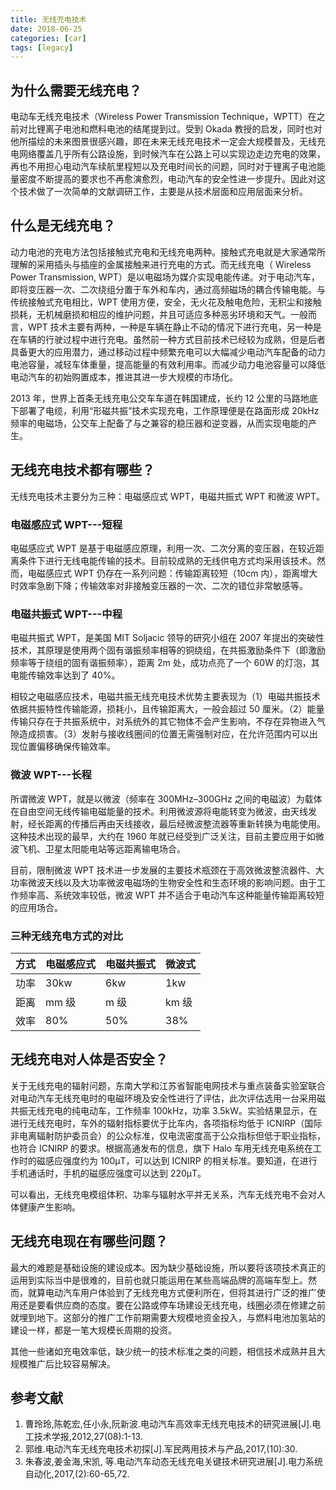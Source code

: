 ```yaml
---
title: 无线充电技术
date: 2018-06-25
categories: [car]
tags: [legacy]
---
```


## 为什么需要无线充电？

电动车无线充电技术（Wireless Power Transmission Technique，WPTT）在之前对比锂离子电池和燃料电池的结尾提到过。受到 Okada 教授的启发，同时也对他所描绘的未来图景很感兴趣，即在未来无线充电技术一定会大规模普及，无线充电网络覆盖几乎所有公路设施，到时候汽车在公路上可以实现边走边充电的效果，再也不用担心电动汽车续航里程短以及充电时间长的问题，同时对于锂离子电池能量密度不断提高的要求也不再愈演愈烈，电动汽车的安全性进一步提升。因此对这个技术做了一次简单的文献调研工作，主要是从技术层面和应用层面来分析。

## 什么是无线充电？

动力电池的充电方法包括接触式充电和无线充电两种。接触式充电就是大家通常所理解的采用插头与插座的金属接触来进行充电的方式。而无线充电（ Wireless Power Transmission, WPT）是以电磁场为媒介实现电能传递。对于电动汽车，即将变压器一次、二次绕组分置于车外和车内，通过高频磁场的耦合传输电能。与传统接触式充电相比，WPT 使用方便，安全，无火花及触电危险，无积尘和接触损耗，无机械磨损和相应的维护问题，并且可适应多种恶劣环境和天气。一般而言，WPT 技术主要有两种，一种是车辆在静止不动的情况下进行充电，另一种是在车辆的行驶过程中进行充电。虽然前一种方式目前技术已经较为成熟，但是后者具备更大的应用潜力，通过移动过程中频繁充电可以大幅减少电动汽车配备的动力电池容量，减轻车体重量，提高能量的有效利用率。而减少动力电池容量可以降低电动汽车的初始购置成本，推进其进一步大规模的市场化。

2013 年，世界上首条无线充电公交车车道在韩国建成，长约 12 公里的马路地底下部署了电缆，利用“形磁共振”技术实现充电，工作原理便是在路面形成 20kHz 频率的电磁场，公交车上配备了与之兼容的稳压器和逆变器，从而实现电能的产生。

## 无线充电技术都有哪些？

无线充电技术主要分为三种：电磁感应式 WPT，电磁共振式 WPT 和微波 WPT。

### 电磁感应式 WPT---短程

电磁感应式 WPT 是基于电磁感应原理，利用一次、二次分离的变压器，在较近距离条件下进行无线电能传输的技术。目前较成熟的无线供电方式均采用该技术。然而，电磁感应式 WPT 仍存在一系列问题：传输距离较短（10cm 内），距离增大时效率急剧下降；传输效率对非接触变压器的一次、二次的错位非常敏感等。

### 电磁共振式 WPT---中程

电磁共振式 WPT，是美国 MIT Soljacic 领导的研究小组在 2007 年提出的突破性技术，其原理是使用两个固有谐振频率相等的铜绕组，在共振激励条件下（即激励频率等于绕组的固有谐振频率），距离 2m 处，成功点亮了一个 60W 的灯泡，其电能传输效率达到了 40%。

相较之电磁感应技术，电磁共振无线充电技术优势主要表现为（1）电磁共振技术依据共振特性传输能源，损耗小，且传输距离大，一般会超过 50 厘米。（2）能量传输只存在于共振系统中，对系统外的其它物体不会产生影响，不存在异物进入气隙造成损害。（3）发射与接收线圈间的位置无需强制对应，在允许范围内可以出现位置偏移确保传输效率。

### 微波 WPT---长程

所谓微波 WPT，就是以微波（频率在 300MHz–300GHz 之间的电磁波）为载体在自由空间无线传输电磁能量的技术。利用微波源将电能转变为微波，由天线发射，经长距离的传播后再由天线接收，最后经微波整流器等重新转换为电能使用。这种技术出现的最早，大约在 1960 年就已经受到广泛关注，目前主要应用于如微波飞机、卫星太阳能电站等远距离输电场合。

目前，限制微波 WPT 技术进一步发展的主要技术瓶颈在于高效微波整流器件、大功率微波天线以及大功率微波电磁场的生物安全性和生态环境的影响问题。由于工作频率高、系统效率较低，微波 WPT 并不适合于电动汽车这种能量传输距离较短的应用场合。

### 三种无线充电方式的对比

| 方式 | 电磁感应式 | 电磁共振式 | 微波式 |
| ---- | ---------- | ---------- | ------ |
| 功率 | 30kw       | 6kw        | 1kw    |
| 距离 | mm 级      | m 级       | km 级  |
| 效率 | 80%        | 50%        | 38%    |

## 无线充电对人体是否安全？

关于无线充电的辐射问题，东南大学和江苏省智能电网技术与重点装备实验室联合对电动汽车无线充电时的电磁环境及安全性进行了评估，此次评估选用一台采用磁共振无线充电的纯电动车，工作频率 100kHz，功率 3.5kW。实验结果显示，在进行无线充电时，车外的辐射指标要优于比车内，各项指标均低于 ICNIRP（国际非电离辐射防护委员会）的公众标准，仅电流密度高于公众指标但低于职业指标，也符合 ICNIRP 的要求。根据高通发布的信息，旗下 Halo 车用无线充电系统在工作时的磁感应强度约为 100μT，可以达到 ICNIRP 的相关标准。要知道，在进行手机通话时，手机的磁感应强度可以达到 220μT。

可以看出，无线充电模组体积、功率与辐射水平并无关系，汽车无线充电不会对人体健康产生影响。

## 无线充电现在有哪些问题？

最大的难题是基础设施的建设成本。因为缺少基础设施，所以要将该项技术真正的运用到实际当中是很难的，目前也就只能运用在某些高端品牌的高端车型上。然而，就算电动汽车用户体验到了无线充电方式便利所在，但将其进行广泛的推广使用还是要看供应商的态度。要在公路或停车场建设无线充电，线圈必须在修建之前就埋到地下。这部分的推广工作前期需要大规模地资金投入，与燃料电池加氢站的建设一样，都是一笔大规模长周期的投资。

其他一些诸如充电效率低，缺少统一的技术标准之类的问题，相信技术成熟并且大规模推广后比较容易解决。

## 参考文献

1. 曹玲玲,陈乾宏,任小永,阮新波.电动汽车高效率无线充电技术的研究进展[J].电工技术学报,2012,27(08):1-13.
2. 郭维.电动汽车无线充电技术初探[J].军民两用技术与产品,2017,(10):30.
3. 朱春波,姜金海,宋凯, 等.电动汽车动态无线充电关键技术研究进展[J].电力系统自动化,2017,(2):60-65,72.
